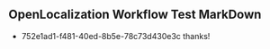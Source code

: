 ## OpenLocalization Workflow Test MarkDown
* 752e1ad1-f481-40ed-8b5e-78c73d430e3c thanks!

<!--HONumber=Jul16_HO3-->


